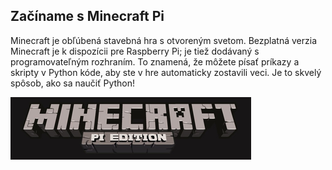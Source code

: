 ## Začíname s Minecraft Pi

Minecraft je obľúbená stavebná hra s otvoreným svetom. Bezplatná verzia Minecraft je k dispozícii pre Raspberry Pi; je tiež dodávaný s programovateľným rozhraním. To znamená, že môžete písať príkazy a skripty v Python kóde, aby ste v hre automaticky zostavili veci. Je to skvelý spôsob, ako sa naučiť Python!

![Minecraft Pi banner](images/minecraft-pi-banner.png)